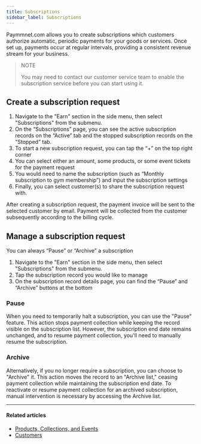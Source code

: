 ```yaml
---
title: Subscriptions
sidebar_label: Subscriptions
---
```


Paymmnet.com allows you to create subscriptions which customers authorize automatic, periodic payments for your goods or services. Once set up, payments occur at regular intervals, providing a consistent revenue stream for your business.

> NOTE
>
>You may need to contact our customer service team to enable the subscription service before you can start using it.

## Create a subscription request

1. Navigate to the "Earn" section in the side menu, then select "Subscriptions" from the submenu.
2. On the “Subscriptions” page, you can see the active subscription records on the “Active” tab and the stopped subscription records on the “Stopped” tab.
3. To start a new subscription request, you can tap the “+” on the top right corner
4. You can select either an amount, some products, or some event tickets for the payment request
5. You would need to name the subscription (such as “Monthly subscription to gym membership”) and input the subscription settings
6. Finally, you can select customer(s) to share the subscription request with.

After creating a subscription request, the payment invoice will be sent to the selected customer by email. Payment will be collected from the customer subsequently according to the billing cycle.

## Manage a subscription request

You can always “Pause” or “Archive” a subscription

1. Navigate to the "Earn" section in the side menu, then select "Subscriptions" from the submenu.
2. Tap the subscription record you would like to manage
3. On the subscription record details page, you can find the “Pause” and “Archive” buttons at the bottom

### Pause

When you need to temporarily halt a subscription, you can use the "Pause" feature. This action stops payment collection while keeping the record visible on the subscription list. However, the subscription end date remains unchanged, and to resume payment collection, you'll need to manually resume the subscription.

### Archive

Alternatively, if you no longer require a subscription, you can choose to "Archive" it. This action moves the record to an "Archive list," ceasing payment collection while maintaining the subscription end date. To reactivate or resume payment collection for an archived subscription, manual intervention is necessary by accessing the Archive list.

***

#### Related articles

* [<ins>Products, Collections, and Events</ins>](7-products-collections-and-events.md)
* [<ins>Customers</ins>](8-customers.md)
